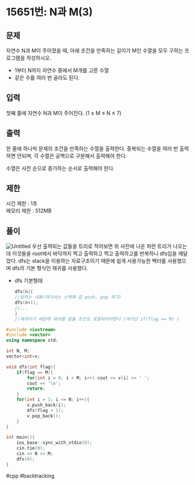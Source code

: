 # 15651번: N과 M(3)

## 문제

자연수 N과 M이 주어졌을 때, 아래 조건을 만족하는 길이가 M인 수열을 모두 구하는 프로그램을 작성하시오.

- 1부터 N까지 자연수 중에서 M개를 고른 수열
- 같은 수를 여러 번 골라도 된다.

## 입력

첫째 줄에 자연수 N과 M이 주어진다. (1 ≤ M ≤ N ≤ 7)

## 출력

한 줄에 하나씩 문제의 조건을 만족하는 수열을 출력한다. 중복되는 수열을 여러 번 출력하면 안되며, 각 수열은 공백으로 구분해서 출력해야 한다.

수열은 사전 순으로 증가하는 순서로 출력해야 한다.

## 제한

시간 제한 : 1초 <br>
메모리 제한 : 512MB

## 풀이

![Untitled](https://github.com/king-raccoon/king-raccoon/assets/78426205/a43387aa-e6dc-44f2-ba25-5c6a2a40c97e)
우선 출력되는 값들을 트리로 적어보면 위 사진에 나온 파란 트리가 나오는데 이것들을 root에서 바닥까지 찍고 출력하고 찍고 출력하고를 반복하니 dfs임을 깨달았다. dfs는 stack을 이용하는 자료구조이기 때문에 쉽게 사용가능한 벡터를 사용했으며 dfs의 기본 형식인 재귀를 사용했다.

- dfs 기본형태
  ```c++
  dfs(n){
  //원하는 내용(여기서는 스택에 값 push, pop 하기)
  dfs(n+1);
  //...
  }
  //재귀이기 때문에 재귀를 멈출 조건도 포함되어야한다 (여기선 if(flag == M) )
  ```

```c++
#include <iostream>
#include <vector>
using namespace std;

int N, M;
vector<int>v;

void dfs(int flag){
    if(flag == M){
        for(int i = 0; i < M; i++) cout << v[i] << ' ';
        cout << '\n';
        return;
    }
    for(int i = 1; i <= N; i++){
        v.push_back(i);
        dfs(flag + 1);
        v.pop_back();
    }
}

int main(){
    ios_base::sync_with_stdio(0);
    cin.tie(0);
    cin >> N >> M;
    dfs(0);
}
```

#cpp #backtracking
